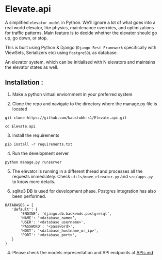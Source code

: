 # Elevate.api

A simplified `elevator model` in Python. We'll ignore a lot of what goes into a real world elevator, like physics, maintenance overrides, and optimizations for traffic patterns. Main feature is to decide whether the elevator should go up, go down, or stop. 

This is built using Python & Django (`Django Rest Framework` specifically with ViewSets, Serializers etc) using `PostgreSQL` as database.

An elevator system, which can be initialised with N elevators and maintains the elevator states as well. 

## Installation : 
1. Make a python virtual enviornment in your preferred system

2. Clone the repo and navigate to the directory where the manage.py file is located
```
git clone https://github.com/kaustubh-s1/Elevate.api.git
```
```
cd Elevate.api
```

3. Install the requirements
```
pip install -r requirements.txt
```
4. Run the development server
```
python manage.py runserver
```

5. The elevator is running in a different thread and processes all the requests immediately. Check `utils/move_elevator.py` and `src/apps.py` to know more details.

6. sqlite3 DB is used for development phase. Postgres integration has also been performed.
```
DATABASES = {
   'default': {
       'ENGINE': 'django.db.backends.postgresql',
       'NAME': ‘<database_name>’,
       'USER': '<database_username>',
       'PASSWORD': '<password>',
       'HOST': '<database_hostname_or_ip>',
       'PORT': '<database_port>',
   }
}
```

4. Please check the models representation and API endpoints at [APIs.md](https://github.com/kaustubh-s1/Elevate.api/main/DOCS.md)